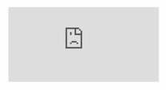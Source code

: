<figure><embed src="https://wakatime.com/share/@249255d2-7d24-450a-b4ed-5def25d74491/254487ad-a4da-485b-ba6d-c12aaf7cef8e.svg"></embed></figure>
